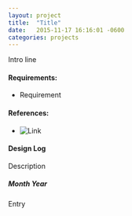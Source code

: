 ```yaml
---
layout: project
title:  "Title"
date:   2015-11-17 16:16:01 -0600
categories: projects
---
```


Intro line

#### Requirements:

* Requirement

#### References:

* ![Link](URL)

#### Design Log
Description

##### Month Year
Entry

